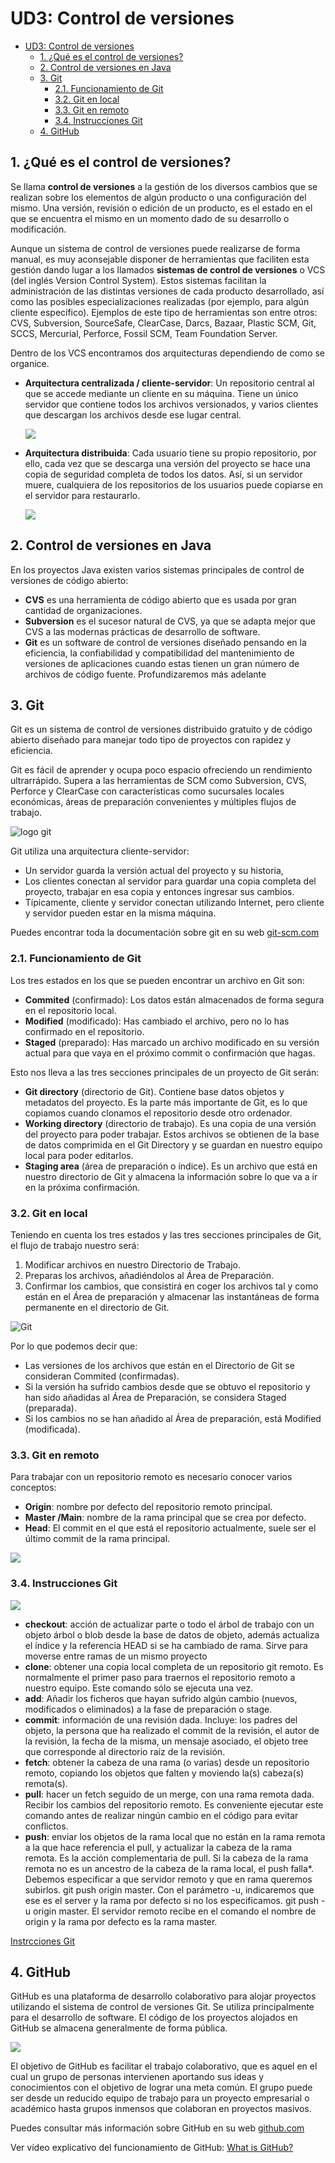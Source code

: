 # UD3: Control de versiones

- [UD3: Control de versiones](#ud3-control-de-versiones)
  - [1. ¿Qué es el control de versiones?](#1-qué-es-el-control-de-versiones)
  - [2. Control de versiones en Java](#2-control-de-versiones-en-java)
  - [3. Git](#3-git)
    - [2.1. Funcionamiento de Git](#21-funcionamiento-de-git)
    - [3.2. Git en local](#32-git-en-local)
    - [3.3. Git en remoto](#33-git-en-remoto)
    - [3.4. Instrucciones Git](#34-instrucciones-git)
  - [4. GitHub](#4-github)

## 1. ¿Qué es el control de versiones?
Se llama __control de versiones__ a la gestión de los diversos cambios que se realizan sobre los elementos de algún producto o una configuración del mismo. Una versión, revisión o edición de un producto, es el estado en el que se encuentra el mismo en un momento dado de su desarrollo o modificación.

Aunque un sistema de control de versiones puede realizarse de forma manual, es muy aconsejable disponer de herramientas que faciliten esta gestión dando lugar a los llamados __sistemas de control de versiones__ o VCS (del inglés Version Control System). Estos sistemas facilitan la administración de las distintas versiones de cada producto desarrollado, así como las posibles especializaciones realizadas (por ejemplo, para algún cliente específico). Ejemplos de este tipo de herramientas son entre otros: CVS, Subversion, SourceSafe, ClearCase, Darcs, Bazaar, Plastic SCM, Git, SCCS, Mercurial, Perforce, Fossil SCM, Team Foundation Server.

Dentro de los VCS encontramos dos arquitecturas dependiendo de como se organice.
- __Arquitectura centralizada / cliente-servidor__: Un repositorio central al que se accede mediante un cliente en su máquina. Tiene un único servidor que contiene todos los archivos versionados, y varios clientes que descargan los archivos desde ese lugar central.

    ![](img/arquitectura_centralizada.jpg)

- __Arquitectura distribuida__: Cada usuario tiene su propio repositorio, por ello, cada vez que se descarga una versión del proyecto se hace una copia de seguridad completa de todos los datos. 
Así, si un servidor muere, cualquiera de los repositorios de los usuarios puede copiarse en el servidor para restaurarlo.
    
    ![](img/arquitectura_distribuida.jpg)

## 2. Control de versiones en Java
En los proyectos Java existen varios sistemas principales de control de versiones de código abierto:
- __CVS__ es una herramienta de código abierto que es usada por gran cantidad de organizaciones. 
- __Subversion__ es el sucesor natural de CVS, ya que se adapta mejor que CVS a las modernas prácticas de desarrollo de software. 
- __Git__ es un software de control de versiones diseñado pensando en la eficiencia, la confiabilidad y compatibilidad del mantenimiento de versiones de aplicaciones cuando estas tienen un gran número de archivos de código fuente. Profundizaremos más adelante

## 3. Git
Git es un sistema de control de versiones distribuido gratuito y de código abierto diseñado para manejar todo tipo de proyectos con rapidez y eficiencia.

Git es fácil de aprender y ocupa poco espacio ofreciendo un rendimiento ultrarrápido. Supera a las herramientas de SCM como Subversion, CVS, Perforce y ClearCase con características como sucursales locales económicas, áreas de preparación convenientes y múltiples flujos de trabajo.

![logo git](https://upload.wikimedia.org/wikipedia/commons/thumb/e/e0/Git-logo.svg/1024px-Git-logo.svg.png)

Git utiliza una arquitectura cliente-servidor: 
- Un servidor guarda la versión actual del proyecto y su historia, 
- Los clientes conectan al servidor para guardar una copia completa del proyecto, trabajar en esa copia y entonces ingresar sus cambios. 
- Típicamente, cliente y servidor conectan utilizando Internet, pero cliente y servidor pueden estar en la misma máquina. 

Puedes encontrar toda la documentación sobre git en su web [git-scm.com](https://git-scm.com/)

### 2.1. Funcionamiento de Git
Los tres estados en los que se pueden encontrar un archivo en Git son:
- __Commited__ (confirmado): Los datos están almacenados de forma segura en el repositorio local.
- __Modified__ (modificado): Has cambiado el archivo, pero no lo has confirmado en el repositorio.
- __Staged__ (preparado): Has marcado un archivo modificado en su versión actual para que vaya en el próximo commit o confirmación que hagas.

Esto nos lleva a las tres secciones principales de un proyecto de Git serán:
- __Git directory__ (directorio de Git). Contiene base datos objetos y metadatos del proyecto. Es la parte más importante de Git, es lo que copiamos cuando clonamos el repositorio desde otro ordenador.
- __Working directory__ (directorio de trabajo). Es una copia de una versión del proyecto para poder trabajar. Estos archivos se obtienen de la base de datos comprimida en el Git Directory y se guardan en nuestro equipo local para poder editarlos.
- __Staging area__ (área de preparación o índice). Es un archivo que está en nuestro directorio de Git y almacena la información sobre lo que va a ir en la próxima confirmación. 

### 3.2. Git en local
Teniendo en cuenta los tres estados y las tres secciones principales de Git, el flujo de trabajo nuestro será:
1)	Modificar archivos en nuestro Directorio de Trabajo.
2)	Preparas los archivos, añadiéndolos al Área de Preparación.
3)	Confirmar los cambios, que consistirá en coger los archivos tal y como están en el Área de preparación y almacenar las instantáneas de forma permanente en el directorio de Git.

![Git](img/git1.png)

Por lo que podemos decir que:
- Las versiones de los archivos que están en el Directorio de Git se consideran Commited (confirmadas).
- Si la versión ha sufrido cambios desde que se obtuvo el repositorio y han sido añadidas al Área de Preparación, se considera Staged (preparada).
- Si los cambios no se han añadido al Área de preparación, está Modified (modificada).

### 3.3. Git en remoto

Para trabajar con un repositorio remoto es necesario conocer varios conceptos:
- __Origin__: nombre por defecto del repositorio remoto principal.
- __Master /Main__: nombre de la rama principal que se crea por defecto.
- __Head__: El commit en el que está el repositorio actualmente, suele ser el último commit de la rama principal.

![](img/git_remoto.jpg)

### 3.4. Instrucciones Git

![](img/git.png)

- __checkout__: acción de actualizar parte o todo el árbol de trabajo con un objeto árbol o blob desde la base de datos de objeto, además actualiza el índice y la referencia HEAD si se ha cambiado de rama. Sirve para moverse entre ramas de un mismo proyecto
- __clone__: obtener una copia local completa de un repositorio git remoto.  Es normalmente el primer paso para traernos el repositorio remoto a nuestro equipo. Este comando sólo se ejecuta una vez.
- __add__: Añadir los ficheros que hayan sufrido algún cambio (nuevos, modificados o eliminados) a la fase de preparación o stage.
- __commit__: información de una revisión dada. Incluye: los padres del objeto, la persona que ha realizado el commit de la revisión, el autor de la revisión, la fecha de la misma, un mensaje asociado, el objeto tree que corresponde al directorio raíz de la revisión.
- __fetch__: obtener la cabeza de una rama (o varias) desde un repositorio remoto, copiando los objetos que falten y moviendo la(s) cabeza(s) remota(s).
- __pull__: hacer un fetch seguido de un merge, con una rama remota dada. Recibir los cambios del repositorio remoto. Es conveniente ejecutar este comando antes de realizar ningún cambio en el código para evitar conflictos.
- __push__: enviar los objetos de la rama local que no están en la rama remota a la que hace referencia el pull, y actualizar la cabeza de la rama remota. Es la acción complementaria de pull. Si la cabeza de la rama remota no es un ancestro de la cabeza de la rama local, el push falla*. Debemos especificar a que servidor remoto y que en rama queremos subirlos. git push origin master. Con el parámetro -u, indicaremos que ese es el server y la rama por defecto si no los especificamos. git push -u origin master. El servidor remoto recibe en el comando el nombre de origin y la rama por defecto es la rama master.

[Instrcciones Git](instruccionesGit.md)

## 4. GitHub
GitHub es una plataforma de desarrollo colaborativo para alojar proyectos utilizando el sistema de control de versiones Git. Se utiliza principalmente para el desarrollo de software. El código de los proyectos alojados en GitHub se almacena generalmente de forma pública.

![](img/GitHub.png)

El objetivo de GitHub es facilitar el trabajo colaborativo, que es aquel en el cual un grupo de personas intervienen aportando sus ideas y conocimientos con el objetivo de lograr una meta común.
El grupo puede ser desde un reducido equipo de trabajo para un proyecto empresarial o académico hasta grupos inmensos que colaboran en proyectos masivos.

Puedes consultar más información sobre GitHub en su web [github.com](https://github.com/)

Ver vídeo explicativo del funcionamiento de GitHub: [What is GitHub?](https://www.youtube.com/watch?v=w3jLJU7DT5E)
